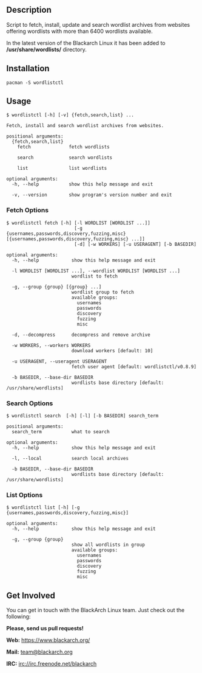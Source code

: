 ## Description

Script to fetch, install, update and search wordlist archives from websites
offering wordlists with more than 6400 wordlists available.

In the latest version of the Blackarch Linux it has been added to
**/usr/share/wordlists/** directory.

## Installation

`pacman -S wordlistctl`

## Usage

```
$ wordlistctl [-h] [-v] {fetch,search,list} ...

Fetch, install and search wordlist archives from websites.

positional arguments:
  {fetch,search,list}
    fetch              fetch wordlists

    search             search wordlists

    list               list wordlists

optional arguments:
  -h, --help           show this help message and exit

  -v, --version        show program's version number and exit
```
### Fetch Options
```
$ wordlistctl fetch [-h] [-l WORDLIST [WORDLIST ...]]
                         [-g {usernames,passwords,discovery,fuzzing,misc} [{usernames,passwords,discovery,fuzzing,misc} ...]]
                         [-d] [-w WORKERS] [-u USERAGENT] [-b BASEDIR]

optional arguments:
  -h, --help            show this help message and exit

  -l WORDLIST [WORDLIST ...], --wordlist WORDLIST [WORDLIST ...]
                        wordlist to fetch

  -g, --group {group} [{group} ...]
                        wordlist group to fetch
                        available groups:
                          usernames
                          passwords
                          discovery
                          fuzzing
                          misc

  -d, --decompress      decompress and remove archive

  -w WORKERS, --workers WORKERS
                        download workers [default: 10]

  -u USERAGENT, --useragent USERAGENT
                        fetch user agent [default: wordlistctl/v0.8.9]

  -b BASEDIR, --base-dir BASEDIR
                        wordlists base directory [default: /usr/share/wordlists]

```


### Search Options
```
$ wordlistctl search  [-h] [-l] [-b BASEDIR] search_term

positional arguments:
  search_term           what to search

optional arguments:
  -h, --help            show this help message and exit

  -l, --local           search local archives

  -b BASEDIR, --base-dir BASEDIR
                        wordlists base directory [default: /usr/share/wordlists]

```

### List Options
```
$ wordlistctl list [-h] [-g {usernames,passwords,discovery,fuzzing,misc}]

optional arguments:
  -h, --help            show this help message and exit

  -g, --group {group}
                        show all wordlists in group
                        available groups:
                          usernames
                          passwords
                          discovery
                          fuzzing
                          misc

```

## Get Involved

You can get in touch with the BlackArch Linux team. Just check out the following:

**Please, send us pull requests!**

**Web:** https://www.blackarch.org/

**Mail:** team@blackarch.org

**IRC:** [irc://irc.freenode.net/blackarch](irc://irc.freenode.net/blackarch)
